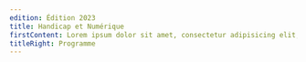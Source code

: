 ```yaml
---
edition: Édition 2023
title: Handicap et Numérique
firstContent: Lorem ipsum dolor sit amet, consectetur adipisicing elit, sed do eiusmod tempor incididunt ut labore et dolore magna aliqua. Ut enim ad minim veniam, quis nostrud exercitation
titleRight: Programme
---
```

